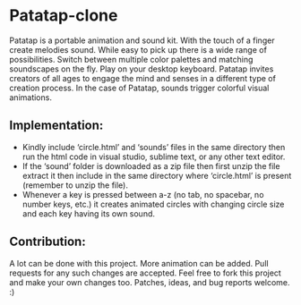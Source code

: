 # Patatap-clone
Patatap is a portable animation and sound kit. With the touch of a finger create melodies sound. While easy to pick up there is a wide range of possibilities. Switch between multiple color palettes and matching soundscapes on the fly. Play on your desktop keyboard. Patatap invites creators of all ages to engage the mind and senses in a different type of creation process. In the case of Patatap, sounds trigger colorful visual animations.

## Implementation:
- Kindly include ‘circle.html’ and ‘sounds’ files in the same directory then run the html code in visual studio, sublime text, or any other text editor.
- If the ‘sound’ folder is downloaded as a zip file then first unzip the file extract it then include in the same directory where ‘circle.html’ is present (remember to unzip the file).	
- Whenever a key is pressed between a-z (no tab, no spacebar, no number keys, etc.) it creates animated circles with changing circle size and each key having its own sound.

## Contribution:
A lot can be done with this project. More animation can be added. Pull requests for any such changes are accepted. Feel free to fork this project and make your own changes too. Patches, ideas, and bug reports welcome. :)
